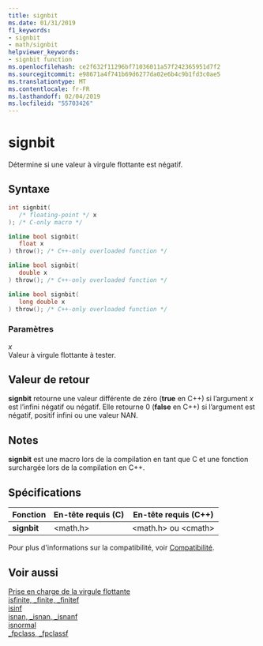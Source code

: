 ```yaml
---
title: signbit
ms.date: 01/31/2019
f1_keywords:
- signbit
- math/signbit
helpviewer_keywords:
- signbit function
ms.openlocfilehash: ce2f632f11296bf71036011a57f242365951d7f2
ms.sourcegitcommit: e98671a4f741b69d6277da02e6b4c9b1fd3c0ae5
ms.translationtype: MT
ms.contentlocale: fr-FR
ms.lasthandoff: 02/04/2019
ms.locfileid: "55703426"
---
```

# <a name="signbit"></a>signbit

Détermine si une valeur à virgule flottante est négatif.

## <a name="syntax"></a>Syntaxe

```C
int signbit(
   /* floating-point */ x
); /* C-only macro */

inline bool signbit(
   float x
) throw(); /* C++-only overloaded function */

inline bool signbit(
   double x
) throw(); /* C++-only overloaded function */

inline bool signbit(
   long double x
) throw(); /* C++-only overloaded function */
```

### <a name="parameters"></a>Paramètres

*x*<br/>
Valeur à virgule flottante à tester.

## <a name="return-value"></a>Valeur de retour

**signbit** retourne une valeur différente de zéro (**true** en C++) si l’argument *x* est l’infini négatif ou négatif. Elle retourne 0 (**false** en C++) si l’argument est négatif, positif infini ou une valeur NAN.

## <a name="remarks"></a>Notes

**signbit** est une macro lors de la compilation en tant que C et une fonction surchargée lors de la compilation en C++.

## <a name="requirements"></a>Spécifications

|Fonction|En-tête requis (C)|En-tête requis (C++)|
|--------------|---------------------------|-------------------------------|
|**signbit**|\<math.h>|\<math.h> ou \<cmath>|

Pour plus d'informations sur la compatibilité, voir [Compatibilité](../../c-runtime-library/compatibility.md).

## <a name="see-also"></a>Voir aussi

[Prise en charge de la virgule flottante](../../c-runtime-library/floating-point-support.md)<br/>
[isfinite, _finite, _finitef](finite-finitef.md)<br/>
[isinf](isinf.md)<br/>
[isnan, _isnan, _isnanf](isnan-isnan-isnanf.md)<br/>
[isnormal](isnormal.md)<br/>
[_fpclass, _fpclassf](fpclass-fpclassf.md)<br/>
